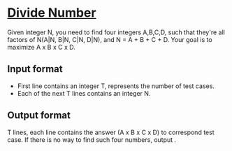 # [Divide Number][link]

Given integer N, you need to find four integers A,B,C,D, such that they're all factors of N(A|N, B|N, C|N, D|N), and N = A + B + C + D. Your goal is to maximize A x B x C x D.

## Input format

- First line contains an integer T, represents the number of test cases.
- Each of the next T lines contains an integer N.

## Output format

T lines, each line contains the answer (A x B x C x D) to correspond test case. If there is no way to find such four numbers, output .

[link]: https://www.hackerearth.com/practice/basic-programming/recursion/recursion-and-backtracking/practice-problems/algorithm/divide-number-a410603f/
